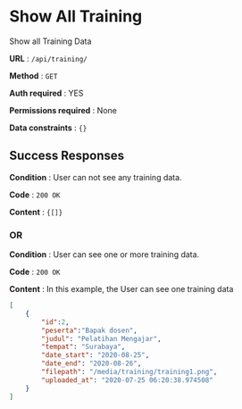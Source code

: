 # Show All Training

Show all Training Data

**URL** : `/api/training/`

**Method** : `GET`

**Auth required** : YES

**Permissions required** : None

**Data constraints** : `{}`

## Success Responses

**Condition** : User can not see any training data.

**Code** : `200 OK`

**Content** : `{[]}`

### OR

**Condition** : User can see one or more training data.

**Code** : `200 OK`

**Content** : In this example, the User can see one training data

```json
[
    {
        "id":2,
        "peserta":"Bapak dosen",
        "judul": "Pelatihan Mengajar",
        "tempat": "Surabaya",
        "date_start": "2020-08-25",
        "date_end": "2020-08-26",
        "filepath": "/media/training/training1.png",
        "uploaded_at": "2020-07-25 06:20:38.974508"
    }
]
```